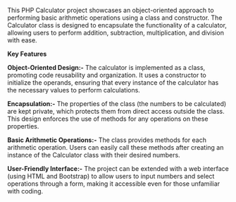 This PHP Calculator project showcases an object-oriented approach to performing basic arithmetic operations using a class and constructor. 
The Calculator class is designed to encapsulate the functionality of a calculator, allowing users to perform addition, subtraction, multiplication, and division with ease.



**Key Features**


**Object-Oriented Design:-** The calculator is implemented as a class, promoting code reusability and organization. 
It uses a constructor to initialize the operands, ensuring that every instance of the calculator has the necessary values to perform calculations.


**Encapsulation:-** The properties of the class (the numbers to be calculated) are kept private, which protects them from direct access outside the class.
This design enforces the use of methods for any operations on these properties.

**Basic Arithmetic Operations:-** The class provides methods for each arithmetic operation. Users can easily call these methods after creating an instance of the Calculator class with their desired numbers.

**User-Friendly Interface:-** The project can be extended with a web interface (using HTML and Bootstrap) to allow users to input numbers and select operations through a form, making it accessible even for those unfamiliar with coding.
